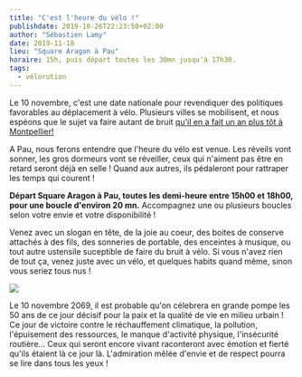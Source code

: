 ```yaml
---
title: "C'est l'heure du vélo !"
publishdate: 2019-10-26T22:23:50+02:00
author: "Sébastien Lamy"
date: 2019-11-10
lieu: "Square Aragon à Pau"
horaire: 15h, puis départ toutes les 30mn jusqu'à 17h30.
tags:
  - vélorution
---
```


Le 10 novembre, c'est une date nationale pour revendiquer des politiques 
favorables au déplacement à vélo. <!--more-->Plusieurs villes se mobilisent, et nous 
espéons que le sujet va faire autant de bruit [qu'il en a fait 
un an plus tôt à Montpellier!][montpellier]

A Pau, nous ferons entendre que l'heure du vélo est venue. Les réveils vont 
sonner, les gros dormeurs vont se réveiller, ceux qui n'aiment pas être en 
retard seront déjà en selle ! Quand aux autres, ils pédaleront pour rattraper 
les temps qui courent !

**Départ Square Aragon à Pau, toutes les demi-heure entre 15h00 et 18h00, pour une 
boucle d'environ 20 mn.** Accompagnez une ou plusieurs boucles selon votre envie
et votre disponibilité ! 

Venez avec un slogan en tête, de la joie au coeur, des boites de conserve attachés
à des fils, des sonneries de portable, des enceintes à musique, ou tout autre 
ustensile suceptible de faire du bruit à vélo. Si vous n'avez rien de tout ça, 
venez juste avec un vélo, et quelques habits quand même, sinon vous seriez tous
nus !

![](reveil.jpg)

Le 10 novembre 2069, il est probable qu'on célebrera en grande pompe les 50 ans
de ce jour décisif pour la paix et la qualité de vie en milieu urbain ! Ce jour
de victoire contre le réchauffement climatique, la pollution, 
l'épuisement des ressources, le manque d'activité physique, l'insécurité 
routière... Ceux qui seront encore vivant raconteront avec émotion et fierté 
qu'ils étaient là ce jour là. L'admiration mêlée d'envie et de respect pourra se
lire dans tous les yeux !

[montpellier]: https://www.midilibre.fr/2018/11/10/montpellier-ils-netaient-pas-2-mais-1200-a-manifester-a-velo,4830666.php